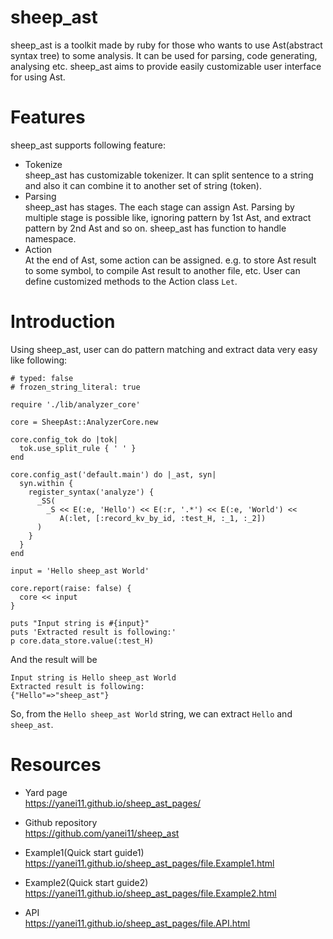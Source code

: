 # sheep_ast

sheep_ast is a toolkit made by ruby for those who wants to use Ast(abstract syntax tree) to some analysis. It can be used for parsing, code generating, analysing etc. sheep_ast aims to provide easily customizable user interface for using Ast.
  
# Features
sheep_ast supports following feature:

- Tokenize  
  sheep_ast has customizable tokenizer. It can split sentence to a string and also it can combine it to another set of string (token).  
- Parsing  
  sheep_ast has stages. The each stage can assign Ast. Parsing by multiple stage is possible like, ignoring pattern by 1st Ast, and extract pattern by 2nd Ast and so on. sheep_ast has function to handle namespace.
- Action  
  At the end of Ast, some action can be assigned. e.g. to store Ast result to some symbol, to compile Ast result to another file, etc. User can define customized methods to the Action class `Let`.  

# Introduction

Using sheep_ast, user can do pattern matching and extract data very easy like following:

```
# typed: false
# frozen_string_literal: true

require './lib/analyzer_core'

core = SheepAst::AnalyzerCore.new

core.config_tok do |tok|
  tok.use_split_rule { ' ' }
end

core.config_ast('default.main') do |_ast, syn|
  syn.within {
    register_syntax('analyze') {
      _SS(
        _S << E(:e, 'Hello') << E(:r, '.*') << E(:e, 'World') <<
           A(:let, [:record_kv_by_id, :test_H, :_1, :_2])
      )
    }
  }
end

input = 'Hello sheep_ast World'

core.report(raise: false) {
  core << input
}

puts "Input string is #{input}"
puts 'Extracted result is following:'
p core.data_store.value(:test_H)
```

And the result will be

```
Input string is Hello sheep_ast World
Extracted result is following:
{"Hello"=>"sheep_ast"}
```

So, from the `Hello sheep_ast World` string, we can extract `Hello` and `sheep_ast`.


# Resources
- Yard page   
  https://yanei11.github.io/sheep_ast_pages/

- Github repository  
  https://github.com/yanei11/sheep_ast

- Example1(Quick start guide1)  
  https://yanei11.github.io/sheep_ast_pages/file.Example1.html
  
- Example2(Quick start guide2)  
  https://yanei11.github.io/sheep_ast_pages/file.Example2.html

- API  
  https://yanei11.github.io/sheep_ast_pages/file.API.html
